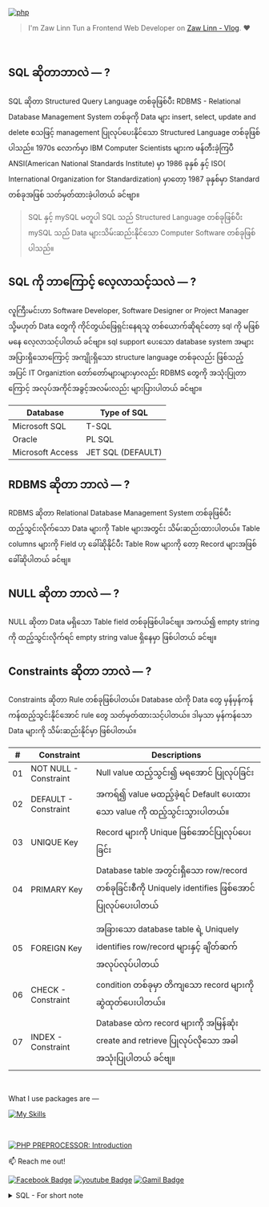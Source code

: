 [![php](https://img.shields.io/badge/PHP-000?style=for-the-badge—=ko-fi—=white)](#)

> I'm Zaw Linn Tun a Frontend Web Developer on [Zaw Linn - Vlog](https://www.github.com/zawlinn-vlog). :heart:

<!-- #### PROJECT SIMPLE &mdash; -->

<!-- ![PROJECT_IMG](./assets/img/sample.png) -->

<br/>

## SQL ဆိုတာဘာလဲ &mdash; ?

SQL ဆိုတာ Structured Query Language တစ်ခုဖြစ်ပီး RDBMS - Relational Database Management System တစ်ခုကို Data များ insert, select, update and delete စသဖြင့် management ပြုလုပ်ပေးနိုင်သော Structured Language တစ်ခုဖြစ်ပါသည်။ 1970s လောက်မှာ IBM Computer Scientists များက ဖန်တီးခဲ့ကြပီ ANSI(American National Standards Institute) မှာ 1986 ခုနှစ် နှင့် ISO( International Organization for Standardization) မှာတော့ 1987 ခုနှစ်မှာ Standard တစ်ခုအဖြစ် သတ်မှတ်ထားခဲ့ပါတယ် ခင်ဗျာ။

> SQL နှင့် mySQL မတူပါ SQL သည် Structured Language တစ်ခုဖြစ်ပီး mySQL သည် Data များသိမ်းဆည်းနိုင်သော Computer Software တစ်ခုဖြစ်ပါသည်။

## SQL ကို ဘာကြောင့် လေ့လာသင့်သလဲ &mdash; ?

လူကြီးမင်းဟာ Software Developer, Software Designer or Project Manager သို့မဟုတ် Data တွေကို ကိုင်တွယ်ဖြေရှင်းနေရသူ တစ်ယောက်ဆိုရင်တော့ sql ကို မဖြစ်မနေ လေ့လာသင့်ပါတယ် ခင်ဗျာ။ sql support ပေးသော database system အများအပြားရှိသောကြောင့် အကျိုးရှိသော structure language တစ်ခုလည်း ဖြစ်သည့်အပြင် IT Organiztion တော်တော်များများမှာလည်း RDBMS တွေကို အသုံးပြုတာကြောင့် အလုပ်အကိုင်အခွင့်အလမ်းလည်း များပြားပါတယ် ခင်ဗျာ။

| Database         | Type of SQL       |
| ---------------- | ----------------- |
| Microsoft SQL    | T-SQL             |
| Oracle           | PL SQL            |
| Microsoft Access | JET SQL (DEFAULT) |

## RDBMS ဆိုတာ ဘာလဲ &mdash; ?

RDBMS ဆိုတာ Relational Database Management System တစ်ခုဖြစ်ပီး ထည့်သွင်းလိုက်သော Data များကို Table များအတွင်း သိမ်းဆည်းထားပါတယ်။ Table columns များကို Field ဟု ခေါ်ဆိုနိုင်ပီး Table Row များကို တော့ Record များအဖြစ် ခေါ်ဆိုပါတယ် ခင်ဗျ။

## NULL ဆိုတာ ဘာလဲ &mdash; ?

NULL ဆိုတာ Data မရှိသော Table field တစ်ခုဖြစ်ပါခင်ဗျ။ အကယ်၍ empty string ကို ထည့်သွင်းလိုက်ရင် empty string value ရှိနေမှာ ဖြစ်ပါတယ် ခင်ဗျ။

## Constraints ဆိုတာ ဘာလဲ &mdash; ?

Constraints ဆိုတာ Rule တစ်ခုဖြစ်ပါတယ်။ Database ထဲကို Data တွေ မှန်မှန်ကန်ကန်ထည့်သွင်းနိုင်အောင် rule တွေ သတ်မှတ်ထားသင့်ပါတယ်။ ဒါမှသာ မှန်ကန်သော Data များကို သိမ်းဆည်းနိုင်မှာ ဖြစ်ပါတယ်။

|  #  | Constraint            | Descriptions                                                                                         |
| :-: | --------------------- | ---------------------------------------------------------------------------------------------------- |
| 01  | NOT NULL - Constraint | Null value ထည့်သွင်း၍ မရအောင် ပြုလုပ်ခြင်း                                                           |
| 02  | DEFAULT - Constraint  | အကရ်၍ value မထည့်ခဲ့ရင် Default ပေးထားသော value ကို ထည့်သွင်းသွားပါတယ်။                              |
| 03  | UNIQUE Key            | Record များကို Unique ဖြစ်အောင်ပြုလုပ်ပေးခြင်း                                                       |
| 04  | PRIMARY Key           | Database table အတွင်းရှိသော row/record တစ်ခုခြင်းစီကို Uniquely identifies ဖြစ်အောင် ပြုလုပ်ပေးပါတယ် |
|     |
| 05  | FOREIGN Key           | အခြားသော database table ရဲ့ Uniquely identifies row/record များနှင့် ချိတ်ဆက် အလုပ်လုပ်ပါတယ်         |
| 06  | CHECK - Constraint    | condition တစ်ခုမှာ တိကျသော record များကို ဆွဲထုတ်ပေးပါတယ်။                                           |
| 07  | INDEX - Constraint    | Database ထဲက record များကို အမြန်ဆုံး create and retrieve ပြုလုပ်လိုသော အခါ အသုံးပြုပါတယ် ခင်ဗျ။     |

<br>

<!-- ![Screenshot of Project](./s1.png) -->

What I use packages are &mdash;

[![My Skills](https://skillicons.dev/icons?i=mysql,npm,git,github,vscode&perline=3)](https://skillicons.dev)

<br>

[![PHP PREPROCESSOR: Introduction](https://img.shields.io/badge/PHP_PREPROCESSOR_—-000?style=for-the-badge—=ko-fi—=white)](#)

📫 Reach me out!

[![Facebook Badge](https://img.shields.io/badge/-@zawlinn_vlog-1ca0f1?style=flat&labelColor=1ca0f1&logo=facebook&logoColor=white&link=https://faebook.com/zawlinn_profile)](https://facebook.com/zawlinn.vlog)
[![youtube Badge](https://img.shields.io/badge/-zawlinn_vlog-c0392b?style=flat&labelColor=c0392b&logo=youtube&logoColor=white)](https://youtube.com/@zawlinn-vlog)
[![Gamil Badge](https://img.shields.io/badge/-zawlinn.profile-c0392b?style=flat&labelColor=c0392b&logo=gmail&logoColor=white)](mailto:zawlinn.profile@gmail.com)

<!-- TODO: Add last video link -->

<details>
    <summary>
        SQL - For short note
    </summary>
    <br/>

- :earth_asia: I’m currently working at @Mae Sot Market as a sale staff
- :computer: Most used line of code git commit -m "Initial Commit"
- :brain: I’m looking for help with Outstanding Video ideas.
- :mailbox_with_mail: How to reach me: zawlinn.profile@gmail.com.
- :heart: In a relationship with React
</details>
